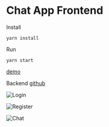 # Chat App Frontend

Install

```
yarn install
```

Run

```
yarn start
```

[demo](https://puchatapp.herokuapp.com/)

Backend
[github](https://github.com/dAn1L0/chat)

![Login](https://live.staticflickr.com/65535/52219394100_080644dc54_z.jpg "Login")

![Register](https://live.staticflickr.com/65535/52217903547_c9b2c777ee_z.jpg "Register")

![Chat](https://live.staticflickr.com/65535/52218912946_1318c15e6a_c.jpg "Chat")